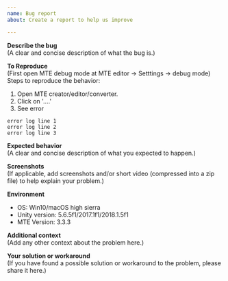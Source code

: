 ```yaml
---
name: Bug report
about: Create a report to help us improve

---
```


<!--
Before posting a bug report here, please
* Read the documentation.
* Upgrade Unity and Mesh Terrain Editor to the latest version and try if it solves your problem.

Warning: For MTE Pro users, NEVER post invoice number publicly.
-->

**Describe the bug**  
(A clear and concise description of what the bug is.)

**To Reproduce**  
(First open MTE debug mode at MTE editor -> Setttings -> debug mode)
Steps to reproduce the behavior:
1. Open MTE creator/editor/converter.
2. Click on '....'
3. See error

```text
error log line 1  
error log line 2  
error log line 3
```

**Expected behavior**  
(A clear and concise description of what you expected to happen.)

**Screenshots**  
(If applicable, add screenshots and/or short video (compressed into a zip file) to help explain your problem.)

**Environment**  
 - OS: Win10/macOS high sierra
 - Unity version: 5.6.5f1/2017.1f1/2018.1.5f1
 - MTE Version: 3.3.3

**Additional context**  
(Add any other context about the problem here.)

**Your solution or workaround**  
(If you have found a possible solution or workaround to the problem, please share it here.)
